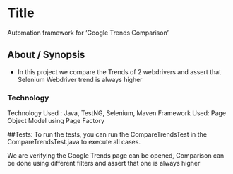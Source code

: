 # Title
Automation framework for ‘Google Trends Comparison’

## About / Synopsis

* In this project we compare the Trends of 2 webdrivers and assert that Selenium Webdriver trend is always higher

### Technology
Technology Used : Java, TestNG, Selenium, Maven
Framework Used: Page Object Model using Page Factory

##Tests:
To run the tests, you can run the CompareTrendsTest in the CompareTrendsTest.java to execute all cases.

We are verifying the Google Trends page can be opened, 
Comparison can be done using different filters
and assert that one is always higher




